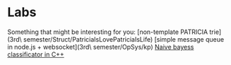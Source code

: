# Labs
Something that might be interesting for you:
[non-template PATRICIA trie](3rd\ semester/Struct/PatriciaIsLovePatriciaIsLife)
[simple message queue in node.js + websocket](3rd\ semester/OpSys/kp)
[Naive bayess classificator in C++](4th_semester/DA/NBC)
